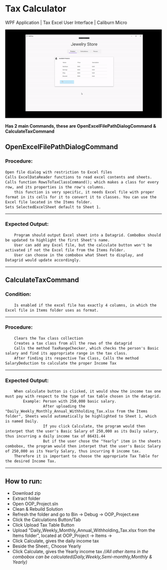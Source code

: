# Tax Calculator
WPF Application | Tax Excel User Interface | Caliburn Micro

![Tax Excel User Interface](OOPProject.gif)


**Has 2 main Commands, these are OpenExcelFilePathDialogCommand & CalculateTaxCommand**

## OpenExcelFilePathDialogCommand
### Procedure:
	Open file dialog with restriction to Excel files
	Calls ExcelDataReader functions to read excel contents and sheets.
	Calls function RowsToTaxClassCommand(); which makes a class for every row, and its properties is the row's columns.
		this function is very specific, it needs Excel file with proper format in its cells for it to convert it to classes. You can use the Excel file located in the Items folder.
	Sets SelectedExcelSheet default to Sheet 1.
***
### Expected Output:
		Program should output Excel sheet into a Datagrid. ComboBox should be updated to highlight the first Sheet's name.
		User can add any Excel file, but the calculate button won't be activated if not the Excel file from the Items Folder.
		User can choose in the combobox what Sheet to display, and Datagrid would update accordingly.
***
## CalculateTaxCommand
### Condition:
		Is enabled if the excel file has exactly 4 columns, in which the Excel file in Items folder uses as format.
***
### Procedure:
		Clears the Tax class collection
		Creates a tax class from all the rows of the datagrid
		Calls the method TaxRangeChecker, which checks the person's Basic salary and find its appropriate range in the tax class.
		After finding its respective Tax Class, Calls the method SalaryDeduction to calculate the proper Income Tax
***
### Expected Output:
		When calculate button is clicked, it would show the income tax one must pay with respect to the type of tax table chosen in the datagrid.
			Example: Person with 250,000 basic salary.
					 After uploading the	"Daily_Weekly_Monthly_Annual_Withholding_Tax.xlsx from the Items folder", Sheets would automatically be highlighted to Sheet 1, which is named Daily.
					 If you click Calculate, the program would then interpet that the user's Basic Salary of 250,000 as its Daily salary, thus incurring a daily income tax of 86431.44
					 But if the user chose the "Yearly" item in the sheets combobox, the program would then interpet that the user's Basic Salary of 250,000 as its Yearly Salary, thus incurring 0 income tax.
		Therefore it is important to choose the appropriate Tax Table for the desired Income Tax.
***			
## How to run:
* Download zip
* Extract folder
* Open OOP_Project.sln
* Clean & Rebuild Solution
* Refresh the folder and go to Bin -> Debug -> OOP_Project.exe
* Click the Calculations Button/Tab
* Click Upload Tax Table Button
* Upload "Daily_Weekly_Monthly_Annual_Withholding_Tax.xlsx from the Items folder", located at OOP_Project -> Items ->
* Click Calculate, gives the daily income tax
* Beside the Sheet:, Choose Yearly
* Click Calculate, gives the Yearly income tax
*//All other items in the combobox can be calculated(Daily,Weekly,Semi-monthly,Monthly & Yearly)*